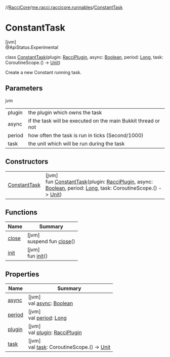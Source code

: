 //[RacciCore](../../../index.md)/[me.racci.raccicore.runnables](../index.md)/[ConstantTask](index.md)

# ConstantTask

[jvm]\
@ApiStatus.Experimental

class [ConstantTask](index.md)(plugin: [RacciPlugin](../../me.racci.raccicore/-racci-plugin/index.md), async: [Boolean](https://kotlinlang.org/api/latest/jvm/stdlib/kotlin/-boolean/index.html), period: [Long](https://kotlinlang.org/api/latest/jvm/stdlib/kotlin/-long/index.html), task: CoroutineScope.() -&gt; [Unit](https://kotlinlang.org/api/latest/jvm/stdlib/kotlin/-unit/index.html))

Create a new Constant running task.

## Parameters

jvm

| | |
|---|---|
| plugin | the plugin which owns the task |
| async | if the task will be executed on the main Bukkit thread or not |
| period | how often the task is run in ticks (Second/1000) |
| task | the unit which will be run during the task |

## Constructors

| | |
|---|---|
| [ConstantTask](-constant-task.md) | [jvm]<br>fun [ConstantTask](-constant-task.md)(plugin: [RacciPlugin](../../me.racci.raccicore/-racci-plugin/index.md), async: [Boolean](https://kotlinlang.org/api/latest/jvm/stdlib/kotlin/-boolean/index.html), period: [Long](https://kotlinlang.org/api/latest/jvm/stdlib/kotlin/-long/index.html), task: CoroutineScope.() -&gt; [Unit](https://kotlinlang.org/api/latest/jvm/stdlib/kotlin/-unit/index.html)) |

## Functions

| Name | Summary |
|---|---|
| [close](close.md) | [jvm]<br>suspend fun [close](close.md)() |
| [init](init.md) | [jvm]<br>fun [init](init.md)() |

## Properties

| Name | Summary |
|---|---|
| [async](async.md) | [jvm]<br>val [async](async.md): [Boolean](https://kotlinlang.org/api/latest/jvm/stdlib/kotlin/-boolean/index.html) |
| [period](period.md) | [jvm]<br>val [period](period.md): [Long](https://kotlinlang.org/api/latest/jvm/stdlib/kotlin/-long/index.html) |
| [plugin](plugin.md) | [jvm]<br>val [plugin](plugin.md): [RacciPlugin](../../me.racci.raccicore/-racci-plugin/index.md) |
| [task](task.md) | [jvm]<br>val [task](task.md): CoroutineScope.() -&gt; [Unit](https://kotlinlang.org/api/latest/jvm/stdlib/kotlin/-unit/index.html) |

